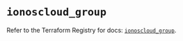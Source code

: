 # `ionoscloud_group`

Refer to the Terraform Registry for docs: [`ionoscloud_group`](https://registry.terraform.io/providers/ionos-cloud/ionoscloud/6.4.15/docs/resources/group).
